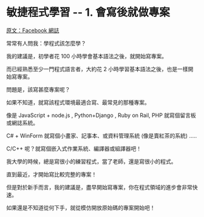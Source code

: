 # 敏捷程式學習 -- 1. 會寫後就做專案

[原文：Facebook 網誌](https://www.facebook.com/notes/%E9%99%B3%E9%8D%BE%E8%AA%A0/%E6%95%8F%E6%8D%B7%E7%A8%8B%E5%BC%8F%E5%AD%B8%E7%BF%92-1-%E6%9C%83%E5%AF%AB%E5%BE%8C%E5%B0%B1%E5%81%9A%E5%B0%88%E6%A1%88/10154735403566893)

常常有人問我：學程式該怎麼學？

我的建議是，初學者花 100 小時學會基本語法之後，就開始寫專案。

而已經熟悉至少一門程式語言者，大約花 2 小時學習基本語法之後，也是一樣開始寫專案。

問題是，該寫甚麼專案呢？

如果不知道，就寫該程式環境最適合寫、最常見的那種專案。

像是 JavaScript + node.js , Python+Django , Ruby on Rail, PHP 就寫個留言板或網誌系統。

C# + WinForm 就寫個小畫家、記事本、或資料管理系統 (像是賣紅茶的系統) .....

C/C++ 呢？就寫個嵌入式作業系統、編譯器或組譯器吧！

我大學的時候，總是寫很小的練習程式，當了老師，還是寫很小的程式。

直到最近，才開始寫比較完整的專案！

但是對於新手而言，我的建議是，盡早開始寫專案，你在程式領域的進步會非常快速。

如果還是不知道從何下手，就從模仿開放原始碼的專案開始吧！
